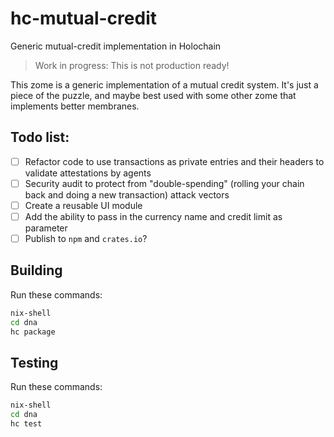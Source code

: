 # hc-mutual-credit
Generic mutual-credit implementation in Holochain

> Work in progress: This is not production ready!

This zome is a generic implementation of a mutual credit system. It's just a piece of the puzzle, and maybe best used with some other zome that implements better membranes.

## Todo list:

* [ ] Refactor code to use transactions as private entries and their headers to validate attestations by agents
* [ ] Security audit to protect from "double-spending" (rolling your chain back and doing a new transaction) attack vectors
* [ ] Create a reusable UI module
* [ ] Add the ability to pass in the currency name and credit limit as parameter
* [ ] Publish to `npm` and `crates.io`?

## Building

Run these commands:

```bash
nix-shell
cd dna
hc package
```
## Testing

Run these commands:

```bash
nix-shell
cd dna
hc test
```

